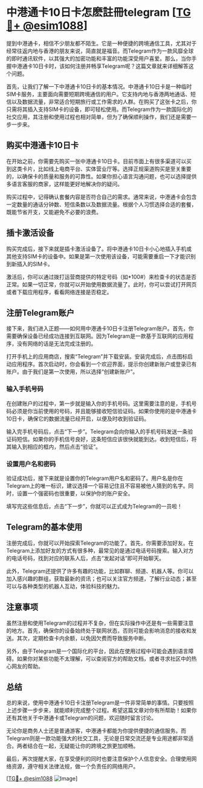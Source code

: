# 中港通卡10日卡怎麽註冊telegram [[TG💪+ @esim1088](https://t.me/s/esim1088)]

提到中港通卡，相信不少朋友都不陌生。它是一种便捷的跨境通信工具，尤其对于经常往返内地与香港的朋友来说，简直就是福音。而Telegram作为一款风靡全球的即时通讯软件，以其强大的加密功能和丰富的功能深受用户喜爱。那么，当你手握中港通卡10日卡时，该如何注册并畅享Telegram呢？这篇文章就来详细解答这个问题。

首先，让我们了解一下中港通卡10日卡的基本情况。中港通卡10日卡是一种临时SIM卡服务，主要面向需要短期跨境通信的用户。它支持内地与香港两地通话、短信以及数据流量，非常适合短期旅行或工作需求的人群。在购买了这张卡之后，你只需将其插入支持SIM卡的设备，即可轻松使用。而Telegram作为一款国际化的社交应用，其注册和使用过程也相对简单，但为了确保顺利操作，我们还是需要一步一步来。

## 购买中港通卡10日卡

在开始之前，你需要先购买一张中港通卡10日卡。目前市面上有很多渠道可以买到这类卡片，比如线上电商平台、实体营业厅等。选择正规渠道购买是至关重要的，以确保卡的质量和服务的可靠性。如果你担心语言沟通问题，也可以选择提供多语言客服的商家，这样能更好地解决你的疑问。

购买过程中，记得确认套餐内容是否符合自己的需求。通常来说，中港通卡会包含一定数量的通话分钟数、短信条数以及数据流量。根据个人习惯选择合适的套餐，既能节省开支，又能避免不必要的浪费。

## 插卡激活设备

购买完成后，接下来就是插卡激活设备了。将中港通卡10日卡小心地插入手机或其他支持SIM卡的设备中。如果是第一次使用该设备，可能需要重启一下才能识别到新插入的SIM卡。

激活后，你可以通过拨打运营商提供的特定号码（如*100#）来检查卡的状态是否正常。如果一切正常，你就可以开始使用数据流量了。此时，你可以尝试打开网页或者下载应用程序，看看网络连接是否稳定。

## 注册Telegram账户

接下来，我们进入正题——如何用中港通卡10日卡注册Telegram账户。首先，你需要确保设备已经成功连接到互联网。因为Telegram是一款基于互联网的应用程序，没有网络的话是无法完成注册的。

打开手机上的应用商店，搜索“Telegram”并下载安装。安装完成后，点击图标启动应用程序。首次启动时，你会看到一个欢迎界面，提示你创建新账户或登录已有账户。由于我们是第一次使用，所以选择“创建新账户”。

### 输入手机号码

在创建账户的过程中，第一步就是输入你的手机号码。这里需要注意的是，手机号码必须是你当前使用的号码，并且能够接收短信验证码。如果你使用的是中港通卡10日卡，确保它的数据流量已经开启，以便及时收到验证码。

输入完手机号码后，点击“下一步”。Telegram会向你输入的手机号码发送一条验证码短信。如果你的手机信号良好，这条短信应该很快就能到达。收到短信后，将其输入到相应的框内，然后点击“验证”。

### 设置用户名和密码

验证成功后，接下来就是设置你的Telegram用户名和密码了。用户名是你在Telegram上的唯一标识，建议选择一个容易记住且不容易被他人猜到的名字。同时，设置一个强密码也很重要，以保护你的账户安全。

填写完这些信息后，点击“下一步”，你就可以正式成为Telegram的一员啦！

## Telegram的基本使用

注册完成后，你就可以开始探索Telegram的功能了。首先，你需要添加好友。在Telegram上添加好友的方式有很多种，最常见的是通过电话号码搜索。输入对方的电话号码，找到对应的联系人后，点击“发起对话”即可开始聊天。

此外，Telegram还提供了许多有趣的功能，比如群聊、频道、机器人等。你可以加入感兴趣的群组，获取最新的资讯；也可以关注官方频道，了解行业动态；甚至可以与各种类型的机器人互动，体验科技的魅力。

## 注意事项

虽然注册和使用Telegram的过程并不复杂，但在实际操作中还是有一些需要注意的地方。首先，确保你的设备始终处于联网状态，否则可能会影响消息的接收和发送。其次，定期检查卡内余额，以免因欠费而导致服务中断。

另外，由于Telegram是一个国际化的平台，因此在使用过程中可能会遇到语言障碍。如果你对某些功能不太理解，可以查阅官方的帮助文档，或者寻求社区中的热心网友的帮助。

## 总结

总的来说，使用中港通卡10日卡注册Telegram是一件非常简单的事情。只要按照上述步骤一步步来，就能顺利完成整个过程。希望这篇文章对你有所帮助！如果你还有其他关于中港通卡或Telegram的问题，欢迎随时留言讨论。

无论你是商务人士还是普通游客，中港通卡都能为你提供便捷的通信服务。而Telegram则是一款功能强大的社交工具，无论是日常交流还是专业用途都非常适合。两者结合在一起，无疑能让你的跨境之旅更加顺畅。

最后，再次提醒大家，在享受便利的同时也要注意保护个人信息安全。合理使用网络资源，遵守相关法律法规，做一个负责任的网络用户。

[[TG💪+ @esim1088](https://t.me/s/esim1088) ![Image](https://i.postimg.cc/4NQfJmqS/Snipaste-2025-05-13-00-14-12.png)]